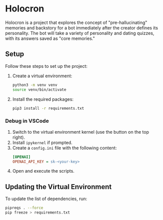 # Holocron

Holocron is a project that explores the concept of "pre-hallucinating" memories and backstory for a bot immediately after the creator defines its personality. The bot will take a variety of personality and dating quizzes, with its answers saved as "core memories."

## Setup

Follow these steps to set up the project:

1. Create a virtual environment:
    ```sh
    python3 -m venv venv
    source venv/bin/activate
    ```

2. Install the required packages:
    ```sh
    pip3 install -r requirements.txt
    ```

### Debug in VSCode

1. Switch to the virtual environment kernel (use the button on the top right).
2. Install `ipykernel` if prompted.
3. Create a `config.ini` file with the following content:
    ```ini
    [OPENAI]
    OPENAI_API_KEY = sk-<your-key>
    ```
4. Open and execute the scripts.

## Updating the Virtual Environment

To update the list of dependencies, run:
```sh
pipreqs . --force
pip freeze > requirements.txt